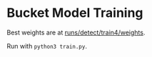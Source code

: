 # Bucket Model Training

Best weights are at [runs/detect/train4/weights](https://github.com/TexasTorque/BucketModelTraining/tree/master/runs/detect/train4/weights).

Run with `python3 train.py`.
